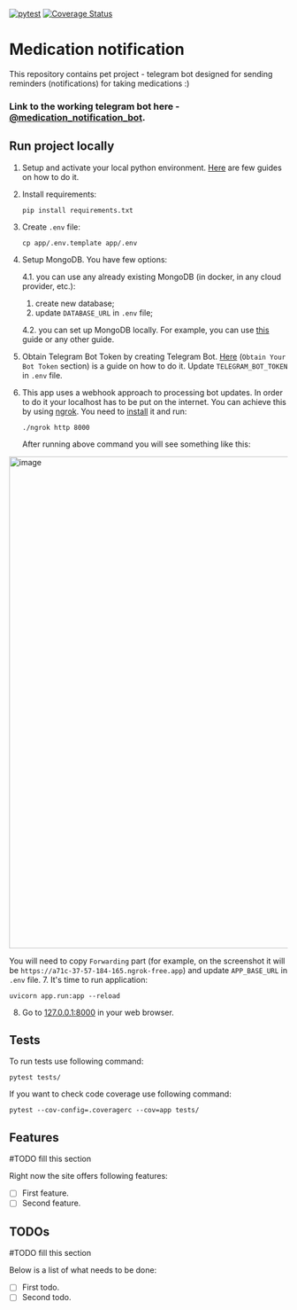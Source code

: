 [![pytest](https://github.com/Zirochkaa/medication-notification/actions/workflows/run_tests.yml/badge.svg?branch=master)](https://github.com/Zirochkaa/medication-notification/actions/workflows/run_tests.yml)
[![Coverage Status](https://coveralls.io/repos/github/Zirochkaa/medication-notification/badge.svg)](https://coveralls.io/github/Zirochkaa/medication-notification)

# Medication notification

This repository contains pet project - telegram bot designed for sending reminders (notifications) for taking medications :)

### Link to the working telegram bot here - [@medication_notification_bot](https://t.me/medication_notification_bot).

## Run project locally

1. Setup and activate your local python environment. [Here](https://www.digitalocean.com/community/tutorial_series/how-to-install-and-set-up-a-local-programming-environment-for-python-3) are few guides on how to do it.
2. Install requirements:
   ```shell 
   pip install requirements.txt
   ```
3. Create `.env` file:
   ```shell 
   cp app/.env.template app/.env
   ```
4. Setup MongoDB. You have few options:

    4.1. you can use any already existing MongoDB (in docker, in any cloud provider, etc.):
      1. create new database;
      2. update `DATABASE_URL` in `.env` file;

    4.2. you can set up MongoDB locally. For example, you can use [this](https://www.mongodb.com/docs/manual/tutorial/install-mongodb-on-os-x/) guide or any other guide.
5. Obtain Telegram Bot Token by creating Telegram Bot. 
[Here](https://core.telegram.org/bots/tutorial#obtain-your-bot-token) (`Obtain Your Bot Token` section) is a guide on how to do it. 
Update `TELEGRAM_BOT_TOKEN` in `.env` file.
6. This app uses a webhook approach to processing bot updates. 
In order to do it your localhost has to be put on the internet.
You can achieve this by using [ngrok](https://ngrok.com). You need to [install](https://ngrok.com/download) it and run:
   ```shell 
   ./ngrok http 8000
   ```
   After running above command you will see something like this: 
<img width="888" alt="image" src="https://github.com/Zirochkaa/save-favourite-color/assets/19872253/96b948fa-ea2e-4666-bb54-b3ff62dd878c">

   You will need to copy `Forwarding` part (for example, on the screenshot it will be `https://a71c-37-57-184-165.ngrok-free.app`) and update `APP_BASE_URL` in `.env` file.
7. It's time to run application:
   ```shell 
   uvicorn app.run:app --reload
   ```
8. Go to [127.0.0.1:8000](http://127.0.0.1:8000) in your web browser.

## Tests

To run tests use following command:
   ```shell 
   pytest tests/
   ```

If you want to check code coverage use following command:
   ```shell 
   pytest --cov-config=.coveragerc --cov=app tests/
   ```

## Features
#TODO fill this section

Right now the site offers following features:
- [ ] First feature.
- [ ] Second feature.

## TODOs
#TODO fill this section

Below is a list of what needs to be done:
- [ ] First todo.
- [ ] Second todo.
